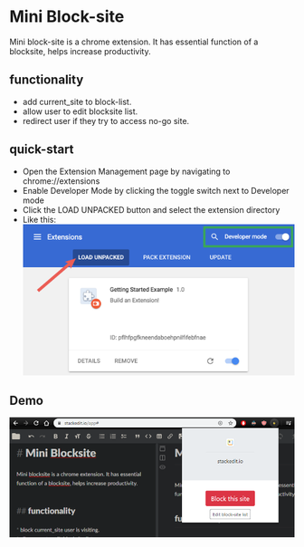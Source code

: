 
# Mini Block-site 
Mini block-site is a chrome extension. It has essential function of a blocksite, helps increase productivity.


## functionality
* add current_site to block-list.
* allow user to edit blocksite list.
* redirect user if they try to access no-go site.

## quick-start
* Open the Extension Management page by navigating to chrome://extensions
* Enable Developer Mode by clicking the toggle switch next to Developer mode
* Click the LOAD UNPACKED button and select the extension directory
* Like this:
  ![chrome-extension page](img/load_extension.png "from chrome tutorial page")

## Demo
![demo](img/demo.PNG "just an example")
